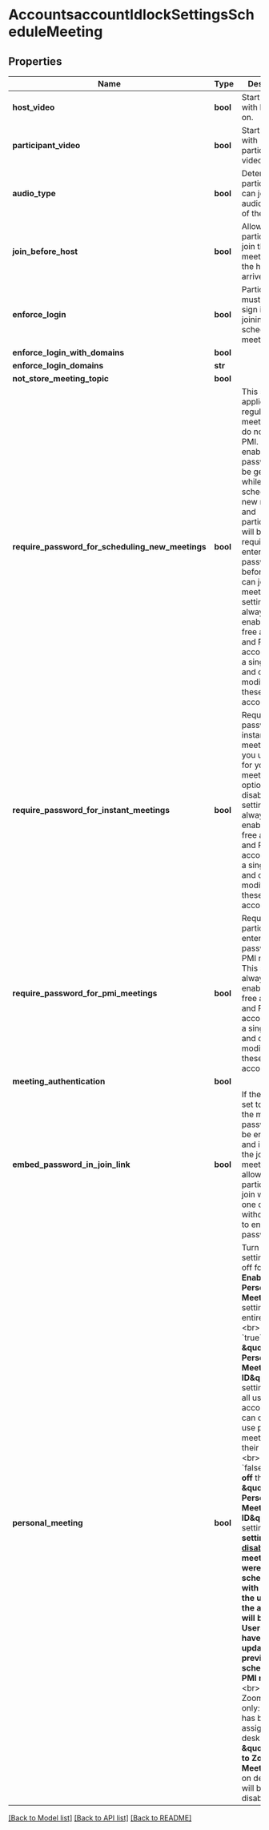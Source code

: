 # AccountsaccountIdlockSettingsScheduleMeeting

## Properties
Name | Type | Description | Notes
------------ | ------------- | ------------- | -------------
**host_video** | **bool** | Start meetings with host video on. | [optional] 
**participant_video** | **bool** | Start meetings with participant video on. | [optional] 
**audio_type** | **bool** | Determine how participants can join the audio portion of the meeting. | [optional] 
**join_before_host** | **bool** | Allow participants to join the meeting before the host arrives | [optional] 
**enforce_login** | **bool** | Participants must always sign in before joining the scheduled meeting. | [optional] 
**enforce_login_with_domains** | **bool** |  | [optional] 
**enforce_login_domains** | **str** |  | [optional] 
**not_store_meeting_topic** | **bool** |  | [optional] 
**require_password_for_scheduling_new_meetings** | **bool** | This setting applies for regular meetings that do not use PMI. If enabled, a password will be generated while a host schedules a new meeting and participants will be required to enter the password before they can join the meeting. This setting is always enabled for free accounts and Pro accounts with a single host and cannot be modified for these accounts. | [optional] 
**require_password_for_instant_meetings** | **bool** | Require password for instant meetings. If you use PMI for your instant meetings, this option will be disabled. This setting is always enabled for free accounts and Pro accounts with a single host and cannot be modified for these accounts. | [optional] 
**require_password_for_pmi_meetings** | **bool** | Require participants to enter password for PMI meetings. This setting is always enabled for free accounts and Pro accounts with a single host and cannot be modified for these accounts. | [optional] 
**meeting_authentication** | **bool** |  | [optional] 
**embed_password_in_join_link** | **bool** | If the value is set to &#x60;true&#x60;, the meeting password will be encrypted and included in the join meeting link to allow participants to join with just one click without having to enter the password.   | [optional] 
**personal_meeting** | **bool** | Turn the lock setting on or off for the **Enable Personal Meeting ID** setting for an entire account.&lt;br&gt;&lt;br&gt; &#x60;true&#x60;: Turn the **\&quot;Enable Personal Meeting ID\&quot;** setting **on** for all users in the account. Users can choose to use personal meeting ID for their meetings. &lt;br&gt;&lt;br&gt; &#x60;false&#x60;: Turn **off** the **\&quot;Enable Personal Meeting ID\&quot;** setting. **If this setting is [disabled](https://support.zoom.us/hc/en-us/articles/201362843-Personal-meeting-ID-PMI-and-personal-link?flash_digest&#x3D;eb7ac62d8c7fb4daf285916e3e15d87537806133#h_aa0335c8-3b06-41bc-bc1f-a8b84ef17f2a), meetings that were scheduled with PMI by the users in the account will be invalid. Users will have to update previously scheduled PMI meetings.**&lt;br&gt;&lt;br&gt; For Zoom Phone only: If a user has been assigned a desk phone, **\&quot;Elevate to Zoom Meeting\&quot;** on desk phone will be disabled.    | [optional] 

[[Back to Model list]](../README.md#documentation-for-models) [[Back to API list]](../README.md#documentation-for-api-endpoints) [[Back to README]](../README.md)


